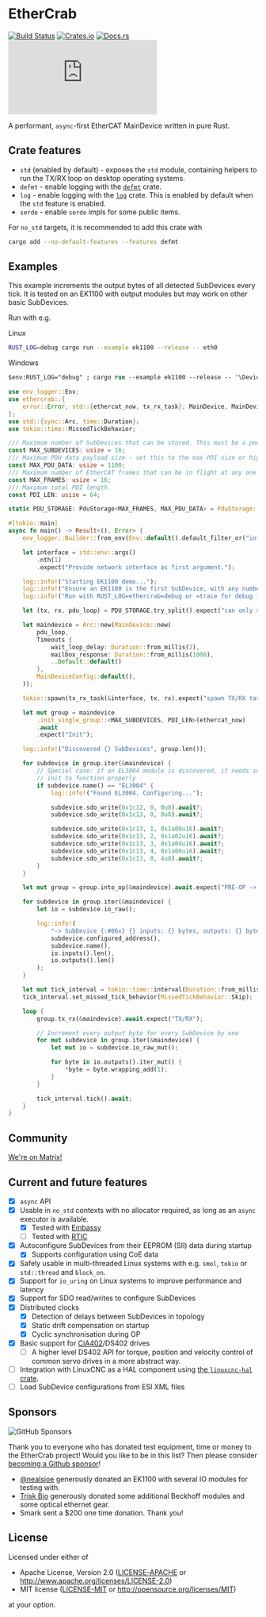 # EtherCrab

[![Build Status](https://circleci.com/gh/ethercrab-rs/ethercrab/tree/main.svg?style=shield)](https://circleci.com/gh/ethercrab-rs/ethercrab/tree/main)
[![Crates.io](https://img.shields.io/crates/v/ethercrab.svg)](https://crates.io/crates/ethercrab)
[![Docs.rs](https://docs.rs/ethercrab/badge.svg)](https://docs.rs/ethercrab)
[![Matrix chat](https://img.shields.io/matrix/ethercrab:matrix.org)](https://matrix.to/#/#ethercrab:matrix.org)

A performant, `async`-first EtherCAT MainDevice written in pure Rust.

## Crate features

- `std` (enabled by default) - exposes the `std` module, containing helpers to run the TX/RX
  loop on desktop operating systems.
- `defmt` - enable logging with the [`defmt`](https://docs.rs/defmt) crate.
- `log` - enable logging with the [`log`](https://docs.rs/log) crate. This is enabled by default
  when the `std` feature is enabled.
- `serde` - enable `serde` impls for some public items.

For `no_std` targets, it is recommended to add this crate with

```bash
cargo add --no-default-features --features defmt
```

## Examples

This example increments the output bytes of all detected SubDevices every tick. It is tested on an
EK1100 with output modules but may work on other basic SubDevices.

Run with e.g.

Linux

```bash
RUST_LOG=debug cargo run --example ek1100 --release -- eth0
```

Windows

```ps
$env:RUST_LOG="debug" ; cargo run --example ek1100 --release -- '\Device\NPF_{FF0ACEE6-E8CD-48D5-A399-619CD2340465}'
```

```rust
use env_logger::Env;
use ethercrab::{
    error::Error, std::{ethercat_now, tx_rx_task}, MainDevice, MainDeviceConfig, PduStorage, Timeouts
};
use std::{sync::Arc, time::Duration};
use tokio::time::MissedTickBehavior;

/// Maximum number of SubDevices that can be stored. This must be a power of 2 greater than 1.
const MAX_SUBDEVICES: usize = 16;
/// Maximum PDU data payload size - set this to the max PDI size or higher.
const MAX_PDU_DATA: usize = 1100;
/// Maximum number of EtherCAT frames that can be in flight at any one time.
const MAX_FRAMES: usize = 16;
/// Maximum total PDI length.
const PDI_LEN: usize = 64;

static PDU_STORAGE: PduStorage<MAX_FRAMES, MAX_PDU_DATA> = PduStorage::new();

#[tokio::main]
async fn main() -> Result<(), Error> {
    env_logger::Builder::from_env(Env::default().default_filter_or("info")).init();

    let interface = std::env::args()
        .nth(1)
        .expect("Provide network interface as first argument.");

    log::info!("Starting EK1100 demo...");
    log::info!("Ensure an EK1100 is the first SubDevice, with any number of modules connected after");
    log::info!("Run with RUST_LOG=ethercrab=debug or =trace for debug information");

    let (tx, rx, pdu_loop) = PDU_STORAGE.try_split().expect("can only split once");

    let maindevice = Arc::new(MainDevice::new(
        pdu_loop,
        Timeouts {
            wait_loop_delay: Duration::from_millis(2),
            mailbox_response: Duration::from_millis(1000),
            ..Default::default()
        },
        MainDeviceConfig::default(),
    ));

    tokio::spawn(tx_rx_task(&interface, tx, rx).expect("spawn TX/RX task"));

    let mut group = maindevice
        .init_single_group::<MAX_SUBDEVICES, PDI_LEN>(ethercat_now)
        .await
        .expect("Init");

    log::info!("Discovered {} SubDevices", group.len());

    for subdevice in group.iter(&maindevice) {
        // Special case: if an EL3004 module is discovered, it needs some specific config during
        // init to function properly
        if subdevice.name() == "EL3004" {
            log::info!("Found EL3004. Configuring...");

            subdevice.sdo_write(0x1c12, 0, 0u8).await?;
            subdevice.sdo_write(0x1c13, 0, 0u8).await?;

            subdevice.sdo_write(0x1c13, 1, 0x1a00u16).await?;
            subdevice.sdo_write(0x1c13, 2, 0x1a02u16).await?;
            subdevice.sdo_write(0x1c13, 3, 0x1a04u16).await?;
            subdevice.sdo_write(0x1c13, 4, 0x1a06u16).await?;
            subdevice.sdo_write(0x1c13, 0, 4u8).await?;
        }
    }

    let mut group = group.into_op(&maindevice).await.expect("PRE-OP -> OP");

    for subdevice in group.iter(&maindevice) {
        let io = subdevice.io_raw();

        log::info!(
            "-> SubDevice {:#06x} {} inputs: {} bytes, outputs: {} bytes",
            subdevice.configured_address(),
            subdevice.name(),
            io.inputs().len(),
            io.outputs().len()
        );
    }

    let mut tick_interval = tokio::time::interval(Duration::from_millis(5));
    tick_interval.set_missed_tick_behavior(MissedTickBehavior::Skip);

    loop {
        group.tx_rx(&maindevice).await.expect("TX/RX");

        // Increment every output byte for every SubDevice by one
        for mut subdevice in group.iter(&maindevice) {
            let mut io = subdevice.io_raw_mut();

            for byte in io.outputs().iter_mut() {
                *byte = byte.wrapping_add(1);
            }
        }

        tick_interval.tick().await;
    }
}
```

## Community

[We're on Matrix!](https://matrix.to/#/#ethercrab:matrix.org)

## Current and future features

- [x] `async` API
- [x] Usable in `no_std` contexts with no allocator required, as long as an `async` executor is available.
  - [x] Tested with [Embassy](https://embassy.dev)
  - [ ] Tested with [RTIC](https://rtic.rs/2/book/en/)
- [x] Autoconfigure SubDevices from their EEPROM (SII) data during startup
  - [x] Supports configuration using CoE data
- [x] Safely usable in multi-threaded Linux systems with e.g. `smol`, `tokio` or `std::thread` and
      `block_on`.
- [x] Support for `io_uring` on Linux systems to improve performance and latency
- [x] Support for SDO read/writes to configure SubDevices
- [x] Distributed clocks
  - [x] Detection of delays between SubDevices in topology
  - [x] Static drift compensation on startup
  - [x] Cyclic synchronisation during OP
- [x] Basic support for [CiA402](https://www.can-cia.org/can-knowledge/canopen/cia402/)/DS402 drives
  - [ ] A higher level DS402 API for torque, position and velocity control of common servo drives in
        a more abstract way.
- [ ] Integration with LinuxCNC as a HAL component using
      [the `linuxcnc-hal` crate](https://github.com/jamwaffles/linuxcnc-hal-rs).
- [ ] Load SubDevice configurations from ESI XML files

## Sponsors

![GitHub Sponsors](https://img.shields.io/github/sponsors/jamwaffles)

Thank you to everyone who has donated test equipment, time or money to the EtherCrab project! Would
you like to be in this list? Then please consider
[becoming a Github sponsor](https://github.com/sponsors/jamwaffles)!

- [@nealsjoe](https://twitter.com/nealsjoe) generously donated an EK1100 with several IO modules for
  testing with.
- [Trisk Bio](https://triskbio.com/) generously donated some additional Beckhoff modules and some
  optical ethernet gear.
- Smark sent a $200 one time donation. Thank you!

## License

Licensed under either of

- Apache License, Version 2.0 ([LICENSE-APACHE](LICENSE-APACHE) or
  http://www.apache.org/licenses/LICENSE-2.0)
- MIT license ([LICENSE-MIT](LICENSE-MIT) or http://opensource.org/licenses/MIT)

at your option.
